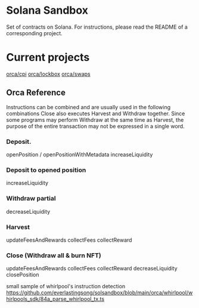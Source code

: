 # Solana Sandbox
Set of contracts on Solana. For instructions, please read the README of a corresponding project.

# Current projects
[orca/cpi](https://github.com/valory-xyz/solana-sandbox/tree/main/orca/cpi)
[orca/lockbox](https://github.com/valory-xyz/solana-sandbox/tree/main/orca/lockbox)
[orca/swaps](https://github.com/valory-xyz/solana-sandbox/tree/main/orca/swaps)

## Orca Reference
Instructions can be combined and are usually used in the following combinations
Close also executes Harvest and Withdraw together.
Since some programs may perform Withdraw at the same time as Harvest, the purpose of the entire transaction may not be expressed in a single word.

### Deposit.
openPosition / openPositionWithMetadata
increaseLiquidity

### Deposit to opened position
increaseLiquidity

### Withdraw partial
decreaseLiquidity

### Harvest
updateFeesAndRewards
collectFees
collectReward

### Close (Withdraw all & burn NFT)
updateFeesAndRewards
collectFees
collectReward
decreaseLiquidity
closePosition

small sample of whirlpool's instruction detection
https://github.com/everlastingsong/solsandbox/blob/main/orca/whirlpool/whirlpools_sdk/84a_parse_whirlpool_tx.ts
